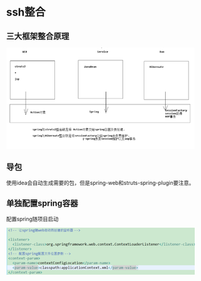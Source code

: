# ssh整合

## 三大框架整合原理

![](../../../.gitbook/assets/image%20%2835%29.png)

## 导包

使用idea会自动生成需要的包，但是spring-web和struts-spring-plugin要注意。

## 单独配置spring容器

配置spring随项目启动

![](../../../.gitbook/assets/image%20%28181%29.png)



